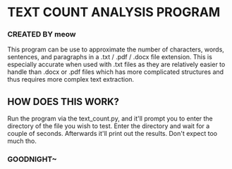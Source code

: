 # TEXT COUNT ANALYSIS PROGRAM  
### CREATED BY meow


This program can be use to approximate the number of characters, words, sentences, and paragraphs in a .txt / .pdf / .docx file extension. This is especially accurate when used with .txt files as they are relatively easier to handle than .docx or .pdf files which has more complicated structures and thus requires more complex text extraction.  


## HOW DOES THIS WORK?  
Run the program via the text_count.py, and it'll prompt you to enter the directory of the file you wish to test. Enter the directory and wait for a couple of seconds. Afterwards it'll print out the results. Don't expect too much tho.


### GOODNIGHT~